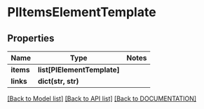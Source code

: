 # PIItemsElementTemplate

## Properties
Name | Type | Notes
------------ | ------------- | -------------
**items** | **list[PIElementTemplate]**
**links** | **dict(str, str)**

[[Back to Model list]](../../DOCUMENTATION.md#documentation-for-models) [[Back to API list]](../../DOCUMENTATION.md#documentation-for-api-endpoints) [[Back to DOCUMENTATION]](../../DOCUMENTATION.md)
